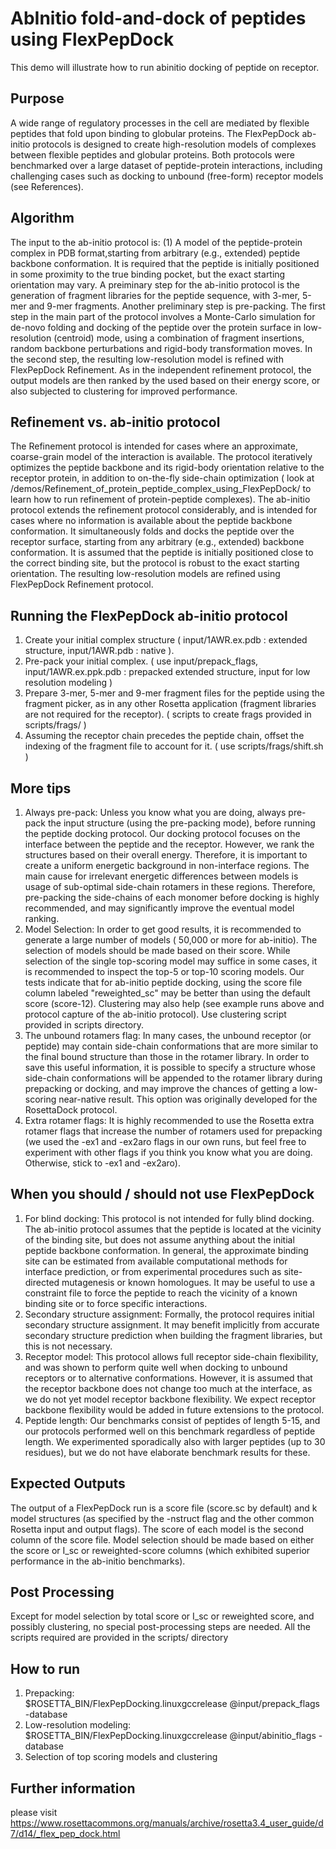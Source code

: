 AbInitio fold-and-dock of peptides using FlexPepDock
====================================================

This demo will illustrate how to run abinitio docking of peptide on receptor.

Purpose
-------
A wide range of regulatory processes in the cell are mediated by flexible peptides that fold upon binding to globular proteins. The FlexPepDock ab-initio protocols is designed to create high-resolution models of complexes between flexible peptides and globular proteins. Both protocols were benchmarked over a large dataset of peptide-protein interactions, including challenging cases such as docking to unbound (free-form) receptor models (see References).

Algorithm
---------
The input to the ab-initio protocol is: (1) A model of the peptide-protein complex in PDB format,starting from arbitrary (e.g., extended) peptide backbone conformation. It is required that the peptide is initially positioned in some proximity to the true binding pocket, but the exact starting orientation may vary. A preiminary step for the ab-initio protocol is the generation of fragment libraries for the peptide sequence, with 3-mer, 5-mer and 9-mer fragments. Another preliminary step is pre-packing. The first step in the main part of the protocol involves a Monte-Carlo simulation for de-novo folding and docking of the peptide over the protein surface in low-resolution (centroid) mode, using a combination of fragment insertions, random backbone perturbations and rigid-body transformation moves. In the second step, the resulting low-resolution model is refined with FlexPepDock Refinement. As in the independent refinement protocol, the output models are then ranked by the used based on their energy score, or also subjected to clustering for improved performance. 

Refinement vs. ab-initio protocol
---------------------------------
The Refinement protocol is intended for cases where an approximate, coarse-grain model of the interaction is available. The protocol iteratively optimizes the peptide backbone and its rigid-body orientation relative to the receptor protein, in addition to on-the-fly side-chain optimization ( look at /demos/Refinement_of_protein_peptide_complex_using_FlexPepDock/ to learn how to run refinement of protein-peptide complexes).
The ab-initio protocol extends the refinement protocol considerably, and is intended for cases where no information is available about the peptide backbone conformation. It simultaneously folds and docks the peptide over the receptor surface, starting from any arbitrary (e.g., extended) backbone conformation. It is assumed that the peptide is initially positioned close to the correct binding site, but the protocol is robust to the exact starting orientation. The resulting low-resolution models are refined using FlexPepDock Refinement protocol.

Running the FlexPepDock ab-initio protocol
------------------------------------------
1. Create your initial complex structure ( input/1AWR.ex.pdb : extended structure, input/1AWR.pdb : native ).
2. Pre-pack your initial complex.        ( use input/prepack_flags, input/1AWR.ex.ppk.pdb : prepacked extended structure, input for low resolution modeling )
3. Prepare 3-mer, 5-mer and 9-mer fragment files for the peptide using the fragment picker, as in any other Rosetta application (fragment libraries are not required for the receptor). ( scripts to create frags provided in scripts/frags/ )
4. Assuming the receptor chain precedes the peptide chain, offset the indexing of the fragment file to account for it. ( use scripts/frags/shift.sh )

More tips
---------
1. Always pre-pack:
Unless you know what you are doing, always pre-pack the input structure (using the pre-packing mode), before running the peptide docking protocol. Our docking protocol focuses on the interface between the peptide and the receptor. However, we rank the structures based on their overall energy. Therefore, it is important to create a uniform energetic background in non-interface regions. The main cause for irrelevant energetic differences between models is usage of sub-optimal side-chain rotamers in these regions. Therefore, pre-packing the side-chains of each monomer before docking is highly recommended, and may significantly improve the eventual model ranking.
2. Model Selection:
In order to get good results, it is recommended to generate a large number of models ( 50,000 or more for ab-initio). The selection of models should be made based on their score. While selection of the single top-scoring model may suffice in some cases, it is recommended to inspect the top-5 or top-10 scoring models. Our tests indicate that for ab-initio peptide docking, using the score file column labeled "reweighted_sc" may be better than using the default score (score-12). Clustering may also help (see example runs above and protocol capture of the ab-initio protocol). Use clustering script provided in scripts directory.
3. The unbound rotamers flag:
In many cases, the unbound receptor (or peptide) may contain side-chain conformations that are more similar to the final bound structure than those in the rotamer library. In order to save this useful information, it is possible to specify a structure whose side-chain conformations will be appended to the rotamer library during prepacking or docking, and may improve the chances of getting a low-scoring near-native result. This option was originally developed for the RosettaDock protocol.
4. Extra rotamer flags:
It is highly recommended to use the Rosetta extra rotamer flags that increase the number of rotamers used for prepacking (we used the -ex1 and -ex2aro flags in our own runs, but feel free to experiment with other flags if you think you know what you are doing. Otherwise, stick to -ex1 and -ex2aro).

When you should / should not use FlexPepDock
--------------------------------------------
1. For blind docking: 
This protocol is not intended for fully blind docking. The ab-initio protocol assumes that the peptide is located at the vicinity of the binding site, but does not assume anything about the initial peptide backbone conformation. In general, the approximate binding site can be estimated from available computational methods for interface prediction, or from experimental procedures such as site-directed mutagenesis or known homologues. It may be useful to use a constraint file to force the peptide to reach the vicinity of a known binding site or to force specific interactions.
2. Secondary structure assignment: 
Formally, the protocol requires initial secondary structure assignment. It may benefit implicitly from accurate secondary structure prediction when building the fragment libraries, but this is not necessary. 
3. Receptor model: 
This protocol allows full receptor side-chain flexibility, and was shown to perform quite well when docking to unbound receptors or to alternative conformations. However, it is assumed that the receptor backbone does not change too much at the interface, as we do not yet model receptor backbone flexibility. We expect receptor backbone flexibility would be added in future extensions to the protocol.
4. Peptide length:
Our benchmarks consist of peptides of length 5-15, and our protocols performed well on this benchmark regardless of peptide length. We experimented sporadically also with larger peptides (up to 30 residues), but we do not have elaborate benchmark results for these.

Expected Outputs
----------------

The output of a FlexPepDock run is a score file (score.sc by default) and k model structures (as specified by the -nstruct flag and the other common Rosetta input and output flags). The score of each model is the second column of the score file. Model selection should be made based on either the score or I_sc or reweighted-score columns (which exhibited superior performance in the ab-initio benchmarks).

Post Processing
---------------
Except for model selection by total score or I_sc or reweighted score, and possibly clustering, no special post-processing steps are needed. 
All the scripts required are provided in the scripts/ directory

How to run
----------
1. Prepacking:  
    $ROSETTA_BIN/FlexPepDocking.linuxgccrelease @input/prepack_flags -database <PATH TO ROSETTA DATABASE>
2. Low-resolution modeling:  
    $ROSETTA_BIN/FlexPepDocking.linuxgccrelease @input/abinitio_flags -database <PATH TO ROSETTA DATABASE>
3. Selection of top scoring models and clustering

Further information
-------------------
please visit https://www.rosettacommons.org/manuals/archive/rosetta3.4_user_guide/d7/d14/_flex_pep_dock.html



